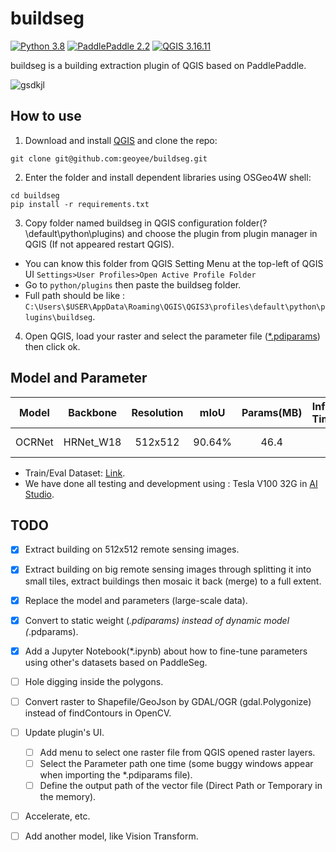 # buildseg
[![Python 3.8](https://img.shields.io/badge/python-3.8-red.svg)](https://www.python.org/downloads/release/python-360/) [![PaddlePaddle 2.2](https://img.shields.io/badge/paddlepaddle-2.2-green.svg)](https://www.python.org/downloads/release/python-360/) [![QGIS 3.16.11](https://img.shields.io/badge/qgis-3.16.11-blue.svg)](https://www.python.org/downloads/release/python-360/)

buildseg is a building extraction plugin of QGIS based on PaddlePaddle.

![gsdkjl](https://user-images.githubusercontent.com/71769312/144696383-6701eb99-1a4f-4403-93df-5ab4fac801d3.gif)

## How to use
1. Download and install [QGIS](https://www.qgis.org/en/site/) and clone the repo:

``` git
git clone git@github.com:geoyee/buildseg.git
```

2. Enter the folder and install dependent libraries using OSGeo4W shell:

``` shell
cd buildseg
pip install -r requirements.txt
```

3. Copy folder named buildseg in QGIS configuration folder(?\default\python\plugins) and choose the plugin from plugin manager in QGIS (If not appeared restart QGIS).
- You can know this folder from QGIS Setting Menu at the top-left of QGIS UI `Settings>User Profiles>Open Active Profile Folder` 
- Go to `python/plugins` then paste the buildseg folder.
- Full path should be like : `C:\Users\$USER\AppData\Roaming\QGIS\QGIS3\profiles\default\python\plugins\buildseg`.

4. Open QGIS, load your raster and select the parameter file ([*.pdiparams](https://cloud.a-boat.cn:2021/share/3xda5wmV)) then click ok. 

## Model and Parameter

| Model  | Backbone  | Resolution |  mIoU  | Params(MB) | Inference Time(ms) |                            Links                             |
| :----: | :-------: | :--------: | :----: | :--------: | :----------------: | :----------------------------------------------------------: |
| OCRNet | HRNet_W18 |  512x512   | 90.64% |    46.4    |         /          | [Static Weight](https://cloud.a-boat.cn:2021/share/3xda5wmV) |

- Train/Eval Dataset: [Link](https://aistudio.baidu.com/aistudio/datasetdetail/102929).
- We have done all testing and development using : Tesla V100 32G in [AI Studio](https://aistudio.baidu.com/aistudio/index).

## TODO

- [x] Extract building on 512x512 remote sensing images.
- [x] Extract building on big remote sensing images through splitting it into small tiles, extract buildings then mosaic it back (merge) to a full extent.
- [x] Replace the model and parameters (large-scale data).
- [x] Convert to static weight (*.pdiparams) instead of dynamic model (*.pdparams).
- [x] Add a Jupyter Notebook(*.ipynb) about how to fine-tune parameters using other's datasets based on  PaddleSeg.
- [ ] Hole digging inside the polygons.
- [ ] Convert raster to Shapefile/GeoJson by GDAL/OGR (gdal.Polygonize) instead of findContours in OpenCV.
- [ ] Update plugin's UI.
    - [ ] Add menu to select one raster file from QGIS opened raster layers.
    - [ ] Select the Parameter path one time (some buggy windows appear when importing the *.pdiparams file).
    - [ ] Define the output path of the vector file (Direct Path or Temporary in the memory).
- [ ] Accelerate, etc.
- [ ] Add another model, like Vision Transform.


